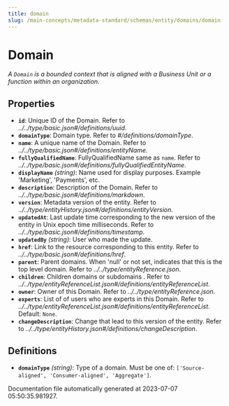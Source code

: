```yaml
---
title: domain
slug: /main-concepts/metadata-standard/schemas/entity/domains/domain
---
```


# Domain

*A `Domain` is a bounded context that is aligned with a Business Unit or a function within an organization.*

## Properties

- **`id`**: Unique ID of the Domain. Refer to *../../type/basic.json#/definitions/uuid*.
- **`domainType`**: Domain type. Refer to *#/definitions/domainType*.
- **`name`**: A unique name of the Domain. Refer to *../../type/basic.json#/definitions/entityName*.
- **`fullyQualifiedName`**: FullyQualifiedName same as `name`. Refer to *../../type/basic.json#/definitions/fullyQualifiedEntityName*.
- **`displayName`** *(string)*: Name used for display purposes. Example 'Marketing', 'Payments', etc.
- **`description`**: Description of the Domain. Refer to *../../type/basic.json#/definitions/markdown*.
- **`version`**: Metadata version of the entity. Refer to *../../type/entityHistory.json#/definitions/entityVersion*.
- **`updatedAt`**: Last update time corresponding to the new version of the entity in Unix epoch time milliseconds. Refer to *../../type/basic.json#/definitions/timestamp*.
- **`updatedBy`** *(string)*: User who made the update.
- **`href`**: Link to the resource corresponding to this entity. Refer to *../../type/basic.json#/definitions/href*.
- **`parent`**: Parent domains. When 'null' or not set, indicates that this is the top level domain. Refer to *../../type/entityReference.json*.
- **`children`**: Children domains or subdomains  . Refer to *../../type/entityReferenceList.json#/definitions/entityReferenceList*.
- **`owner`**: Owner of this Domain. Refer to *../../type/entityReference.json*.
- **`experts`**: List of of users who are experts in this Domain. Refer to *../../type/entityReferenceList.json#/definitions/entityReferenceList*. Default: `None`.
- **`changeDescription`**: Change that lead to this version of the entity. Refer to *../../type/entityHistory.json#/definitions/changeDescription*.
## Definitions

- **`domainType`** *(string)*: Type of a domain. Must be one of: `['Source-aligned', 'Consumer-aligned', 'Aggregate']`.


Documentation file automatically generated at 2023-07-07 05:50:35.981927.
